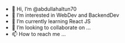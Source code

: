 - 👋 Hi, I’m @abdullahaltun70
- 👀 I’m interested in WebDev and BackendDev
- 🌱 I’m currently learning React JS
- 💞️ I’m looking to collaborate on ...
- 📫 How to reach me ...

<!---
abdullahaltun70/abdullahaltun70 is a ✨ special ✨ repository because its `README.md` (this file) appears on your GitHub profile.
You can click the Preview link to take a look at your changes.
--->
